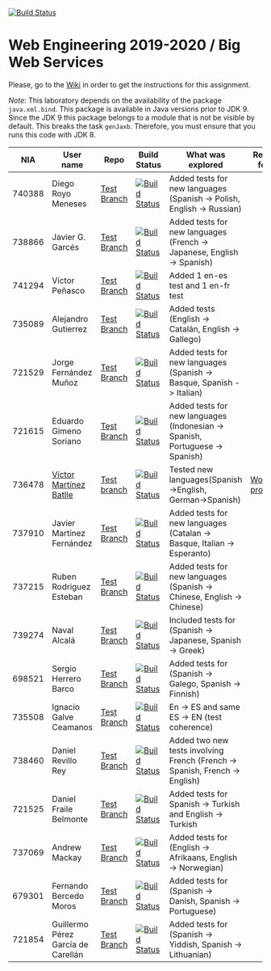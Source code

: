 [![Build Status](https://travis-ci.org/UNIZAR-30246-WebEngineering/lab2-big-ws.svg?branch=master)](https://travis-ci.org/UNIZAR-30246-WebEngineering/lab2-big-ws)
# Web Engineering 2019-2020 / Big Web Services
Please, go to the [Wiki](https://github.com/UNIZAR-30246-WebEngineering/lab2-big-ws/wiki) in order to get the instructions for this assignment.

*Note:*
This laboratory depends on the availability of the package `java.xml.bind`.
This package is available in Java versions prior to JDK 9.
Since the JDK 9 this package belongs to a module that is not be visible by default.
This breaks the task `genJaxb`.
Therefore, you must ensure that you runs this code with JDK 8.


| NIA    | User name | Repo | Build Status | What was explored | Review for :gift: | Score
|--------|-----------|------|--------------|-------------------|----------------------|--------
|740388  | Diego Royo Meneses | [Test Branch](https://github.com/diegoroyo/lab2-big-ws/tree/test)    | [![Build Status](https://travis-ci.org/diegoroyo/lab2-big-ws.svg?branch=test)](https://travis-ci.org/diegoroyo/lab2-big-ws/tree/test)| Added tests for new languages (Spanish -> Polish, English -> Russian) |                      |
|738866  | Javier G. Garcés | [Test Branch](https://github.com/JaviBite/lab2-big-ws/tree/test)    | [![Build Status](https://travis-ci.org/JaviBite/lab2-big-ws.svg?branch=test)](https://travis-ci.org/JaviBite/lab2-big-ws/tree/test)| Added tests for new languages (French -> Japanese, English -> Spanish) |                      |
|741294  | Víctor Peñasco | [Test Branch](https://github.com/vpec/lab2-big-ws/tree/test)    | [![Build Status](https://travis-ci.org/vpec/lab2-big-ws.svg?branch=test)](https://travis-ci.org/vpec/lab2-big-ws/tree/test)| Added 1 en-es test and 1 en-fr test |                      |
|735089  | Alejandro Gutierrez | [Test Branch](https://github.com/AlexGuti14/lab2-big-ws/tree/test)    | [![Build Status](https://travis-ci.org/AlexGuti14/lab2-big-ws.svg?branch=test)](https://travis-ci.org/AlexGuti14/lab2-big-ws/tree/test)| Added tests (English -> Catalán, English -> Gallego) |                      |
|721529  | Jorge Fernández Muñoz | [Test Branch](https://github.com/jorge97fernandez/lab2-big-ws/tree/test)    | [![Build Status](https://travis-ci.org/jorge97fernandez/lab2-big-ws.svg?branch=test)](https://travis-ci.org/jorge97fernandez/lab2-big-ws/tree/test)| Added tests for new languages (Spanish -> Basque, Spanish -> Italian) |                      |
|721615  | Eduardo Gimeno Soriano | [Test Branch](https://github.com/Edu7216/lab2-big-ws/tree/test)    | [![Build Status](https://travis-ci.org/Edu7216/lab2-big-ws.svg?branch=test)](https://travis-ci.org/Edu7216/lab2-big-ws/tree/test)| Added tests for new languages (Indonesian -> Spanish, Portuguese -> Spanish) |                      |
|736478  | [Víctor Martínez Batlle](https://github.com/vmbatlle/) | [Test branch](https://github.com/vmbatlle/lab2-big-ws/tree/test)    | [![Build Status](https://travis-ci.org/vmbatlle/lab2-big-ws.svg?branch=test)](https://travis-ci.org/vmbatlle/lab2-big-ws) | Tested new languages(Spanish->English, German->Spanish) | [Work in progress](https://github.com/vmbatlle/lab2-big-ws/tree/bonus) |
|737910  | Javier Martínez Fernández | [Test Branch](https://github.com/javiermixture17/lab2-big-ws/tree/test)    | [![Build Status](https://travis-ci.org/javiermixture17/lab2-big-ws.svg?branch=test)](https://travis-ci.org/javiermixture17/lab2-big-ws/tree/test)| Added tests for new languages (Catalan -> Basque, Italian -> Esperanto) |                      |
|737215  | Ruben Rodriguez Esteban | [Test Branch](https://github.com/ZgzInfinity/lab2-big-ws/tree/test)    | [![Build Status](https://travis-ci.org/ZgzInfinity/lab2-big-ws.svg?branch=test)](https://travis-ci.org/ZgzInfinity/lab2-big-ws/tree/test)| Added tests for new languages (Spanish -> Chinese, English -> Chinese) |                      |
|739274  | Naval Alcalá | [Test Branch](https://github.com/aeri/lab2-big-ws/tree/test)    | [![Build Status](https://travis-ci.org/aeri/lab2-big-ws.svg?branch=test)](https://travis-ci.org/aeri/lab2-big-ws/builds/607292291)| Included tests for (Spanish -> Japanese, Spanish -> Greek) |
|698521  | Sergio Herrero Barco | [Test Branch](https://github.com/sherrero96/lab2-big-ws/tree/test)  | [![Build Status](https://travis-ci.org/sherrero96/lab2-big-ws.svg?branch=test)](https://travis-ci.org/sherrero96/lab2-big-ws/tree/test) | Added tests for (Spanish -> Galego, Spanish -> Finnish)|
|735508  | Ignacio Galve Ceamanos | [Test Branch](https://github.com/IgnacioSan22/lab2-big-ws/tree/test)  | [![Build Status](https://travis-ci.org/IgnacioSan22/lab2-big-ws.svg?branch=test)](https://travis-ci.org/IgnacioSan22/lab2-big-ws/tree/test) | En -> ES and same ES -> EN (test coherence) |
|738460  | Daniel Revillo Rey | [Test Branch](https://github.com/DaniRevillo/lab2-big-ws/tree/test)    | [![Build Status](https://travis-ci.org/DaniRevillo/lab2-big-ws.svg?branch=test)](https://travis-ci.org/DaniRevillo/lab2-big-ws/tree/test)| Added two new tests involving French (French -> Spanish, French -> English) |                      |
|721525  | Daniel Fraile Belmonte | [Test Branch](https://github.com/DanFzgz/lab2-big-ws/tree/test)  | [![Build Status](https://travis-ci.org/DanFzgz/lab2-big-ws.svg?branch=test)](https://travis-ci.org/DanFzgz/lab2-big-ws/tree/test) | Added tests for Spanish -> Turkish and English -> Turkish
|737069  | Andrew Mackay | [Test Branch](https://github.com/AndrewKM210/lab2-big-ws/tree/test)  | [![Build Status](https://travis-ci.org/AndrewKM210/lab2-big-ws.svg?branch=test)](https://travis-ci.org/AndrewKM210/lab2-big-ws/tree/test) | Added tests for (English -> Afrikaans, English -> Norwegian)|
|679301  | Fernando Bercedo Moros | [Test Branch](https://github.com/ferbercedo/lab2-big-ws/tree/test)  | [![Build Status](https://travis-ci.org/ferbercedo/lab2-big-ws.svg?branch=test)](https://travis-ci.org/ferbercedo/lab2-big-ws/tree/test) | Added tests for (Spanish -> Danish, Spanish -> Portuguese)|
|721854  | Guillermo Pérez García de Carellán | [Test Branch](https://github.com/Guillerm097/lab2-big-ws/tree/test)  | [![Build Status](https://travis-ci.org/Guillerm097/lab2-big-ws.svg?branch=test)](https://travis-ci.org/Guillerm097/lab2-big-ws/tree/test) | Added tests for (Spanish -> Yiddish, Spanish -> Lithuanian)|
